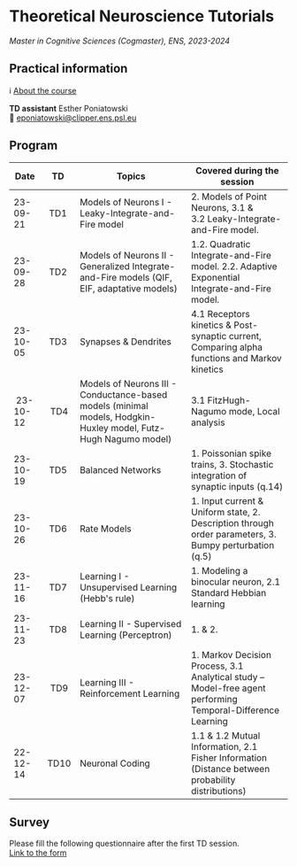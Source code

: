 # Theoretical Neuroscience Tutorials

*Master in Cognitive Sciences (Cogmaster), ENS, 2023-2024*  

## Practical information 

:information_source: [About the course](http://www.phys.ens.fr/~nadal/Cours/TheoreticalNeuroscience/)

**TD assistant** Esther Poniatowski  
:e-mail: eponiatowski@clipper.ens.psl.eu  

## Program

| Date     |      TD     |  Topics  | Covered during the session |
|----------|:-------------:|------|------|
| 23-09-21 | TD1 | Models of Neurons I - Leaky-Integrate-and-Fire model | 2. Models of Point Neurons, 3.1 & 3.2 Leaky-Integrate-and-Fire model. |
| 23-09-28 | TD2 | Models of Neurons II - Generalized Integrate-and-Fire models (QIF, EIF, adaptative models)  | 1.2. Quadratic Integrate-and-Fire model. 2.2. Adaptive Exponential Integrate-and-Fire model.
| 23-10-05 | TD3 | Synapses & Dendrites | 4.1 Receptors kinetics & Post-synaptic current, Comparing alpha functions and Markov kinetics |
| 23-10-12 | TD4 | Models of Neurons III - Conductance-based models (minimal models, Hodgkin-Huxley model, Futz-Hugh Nagumo model) | 3.1 FitzHugh-Nagumo mode, Local analysis |
| 23-10-19 | TD5 | Balanced Networks | 1. Poissonian spike trains, 3. Stochastic integration of synaptic inputs (q.14)|
| 23-10-26 | TD6 | Rate Models | 1. Input current & Uniform state, 2. Description through order parameters, 3. Bumpy perturbation (q.5) |
| 23-11-16 | TD7 | Learning I - Unsupervised Learning (Hebb's rule) | 1. Modeling a binocular neuron, 2.1 Standard Hebbian learning |
| 23-11-23 | TD8 | Learning II - Supervised Learning (Perceptron) | 1. & 2. |
| 23-12-07 | TD9 | Learning III - Reinforcement Learning | 1. Markov Decision Process, 3.1 Analytical study – Model-free agent performing Temporal-Difference Learning |
| 22-12-14 | TD10 | Neuronal Coding | 1.1 & 1.2 Mutual Information, 2.1 Fisher Information (Distance between probability distributions) |

## Survey
Please fill the following questionnaire after the first TD session.  
[Link to the form](https://forms.gle/ydGEfeTznT2y4udc8)
